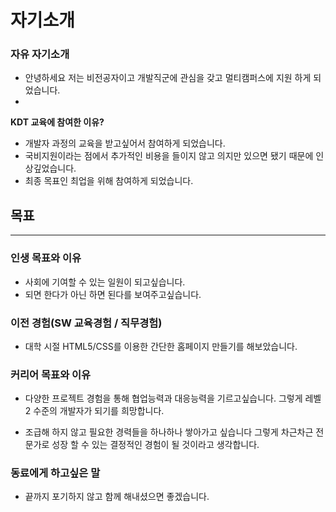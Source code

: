 # 자기소개
### **자유 자기소개**
- 안녕하세요 저는 비전공자이고 개발직군에 관심을 갖고 멀티캠퍼스에 지원 하게 되었습니다.
- 
**KDT 교육에 참여한 이유?**
- 개발자 과정의 교육을 받고싶어서 참여하게 되었습니다.
- 국비지원이라는 점에서 추가적인 비용을 들이지 않고 의지만 있으면 됐기 때문에 인상깊었습니다.
- 최종 목표인 최업을 위해 참여하게 되었습니다.

## **목표**
---
### **인생 목표와 이유**
- 사회에 기여할 수 있는 일원이 되고싶습니다.
- 되면 한다가 아닌 하면 된다를 보여주고싶습니다.
### **이전 경험(SW 교육경험 / 직무경험)**
- 대학 시절 HTML5/CSS를 이용한 간단한 홈페이지 만들기를 해보았습니다.

### 커리어 목표와 이유
- 다양한 프로젝트 경험을 통해 협업능력과 대응능력을 기르고싶습니다. 그렇게 레벨2 수준의 개발자가 되기를 희망합니다.

- 조급해 하지 않고 필요한 경력들을 하나하나 쌓아가고 싶습니다 그렇게 차근차근 전문가로 성장 할 수 있는 결정적인 경험이 될 것이라고 생각합니다.

### 동료에게 하고싶은 말
- 끝까지 포기하지 않고 함께 해내셨으면 좋겠습니다.
